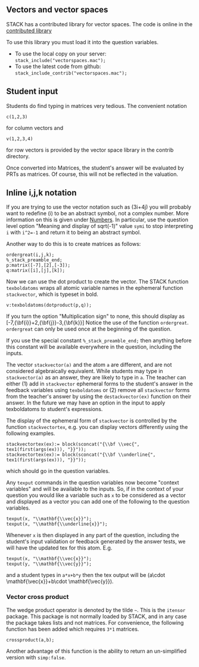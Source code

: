 ## Vectors and vector spaces ##

STACK has a contributed library for vector spaces.  The code is online in the [contributed library](https://github.com/maths/moodle-qtype_stack/blob/master/stack/maxima/contrib/vectorspaces.mac)

To use this library you must load it into the question variables.

* To use the local copy on your server: `stack_include("vectorspaces.mac");`
* To use the latest code from github: `stack_include_contrib("vectorspaces.mac");`

## Student input ##

Students do find typing in matrices very tedious.  The convenient notation

    c(1,2,3)

for column vectors and

    v(1,2,3,4)

for row vectors is provided by the vector space library in the contrib directory.

Once converted into Matrices, the student's answer will be evaluated by PRTs as matrices.   Of course, this will not be reflected in the valuation.

## Inline i,j,k notation

If you are trying to use the vector notation such as \(3i+4j\) you will probably want to redefine \(i\) to be an abstract symbol, not a complex number.
More information on this is given under [Numbers](../../CAS/Numbers.md).  In particular, use the question level option "Meaning and display of sqrt(-1)" value `symi` to stop interpreting `i` with `i^2=-1` and return it to being an abstract symbol.

Another way to do this is to create matrices as follows:

    ordergreat(i,j,k);
    %_stack_preamble_end;
    p:matrix([-7],[2],[-3]);
    q:matrix([i],[j],[k]);

Now we can use the dot product to create the vector.  The STACK function `texboldatoms` wraps all atomic variable names in the ephemeral function `stackvector`, which is typeset in bold.

    v:texboldatoms(dotproduct(p,q));

If you turn the option "Multiplication sign" to none, this should display as
\[-7\,{\bf{i}}+2\,{\bf{j}}-3\,{\bf{k}}\]
Notice the use of the function `ordergreat`.  `ordergreat` can only be used once at the beginning of the question.

If you use the special constant `%_stack_preamble_end;` then anything before this constant will be available everywhere in the question, including the inputs.

The vector `stackvector(a)` and the atom `a` are different, and are not considered algebraically equivalent.  While students may type in `stackvector(a)` as an answer, they are likely to type in `a`.  The teacher can either (1) add in `stackvector` ephemeral forms to the student's answer in the feedback variables using `texboldatoms` or (2) remove all `stackvector` forms from the teacher's answer by using the `destackvector(ex)` function on their answer.  In the future we may have an option in the input to apply texboldatoms to student's expressions.

The display of the ephemeral form of `stackvector` is controlled by the function `stackvectortex`, e.g. you can display vectors differently using the following examples.

    stackvectortex(ex):= block(sconcat("{\\bf \\vec{", tex1(first(args(ex))), "}}"));
    stackvectortex(ex):= block(sconcat("{\\bf \\underline{", tex1(first(args(ex))), "}}"));

which should go in the question variables.

Any `texput` commands in the question variables now become "context variables" and will be available to the inputs. So, if in the context of your question you would like a variable such as `x` to be considered as a vector and displayed as a vector you can add one of the following to the question variables.

    texput(x, "\\mathbf{\\vec{x}}");
    texput(x, "\\mathbf{\\underline{x}}");

Whenever `x` is then displayed in any part of the question, including the student's input validation or feedback generated by the answer tests, we will have the updated tex for this atom.  E.g.

    texput(x, "\\mathbf{\\vec{x}}");
    texput(y, "\\mathbf{\\vec{y}}");

and a student types in `a*x+b*y` then the tex output will be \(a\cdot \mathbf{\vec{x}}+b\cdot \mathbf{\vec{y}}\).

### Vector cross product ###

The wedge product operator is denoted by the tilde `~`.  This is the `itensor` package.  This package is not normally loaded by STACK, and in any case the package takes lists and not matrices.  For convenience, the following function has been added which requires `3*1` matrices.

    crossproduct(a,b);

Another advantage of this function is the ability to return an un-simplified version with `simp:false`.



